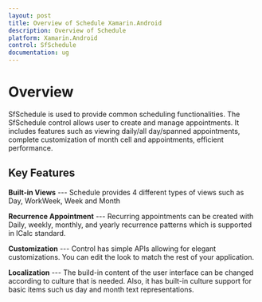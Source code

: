 ```yaml
---
layout: post
title: Overview of Schedule Xamarin.Android 
description: Overview of Schedule
platform: Xamarin.Android
control: SfSchedule
documentation: ug
---
```


# Overview

SfSchedule is used to provide common scheduling functionalities. The SfSchedule control allows user to create and manage appointments. It includes features such as viewing daily/all day/spanned appointments, complete customization of month cell and appointments, efficient performance.

## Key Features

**Built-in Views** --- Schedule provides 4 different types of views such as Day, WorkWeek, Week and Month 

**Recurrence Appointment** --- Recurring appointments can be created with Daily, weekly, monthly, and yearly recurrence patterns which is supported in ICalc standard. 

**Customization** --- Control has simple APIs allowing for elegant customizations. You can edit the look to match the rest of your application. 

**Localization** --- The build-in content of the user interface can be changed according to culture that is needed. Also, it has built-in culture support for basic items such us day and month text representations.
